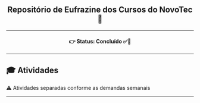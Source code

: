 <h2 align='center'>Repositório de Eufrazine dos Cursos do NovoTec 🍄</h2>

<hr>

<h4 align='center'>
👉 Status: Concluído ✅🎉
</h4>

<hr>

## 🎓 Atividades
⚠ Atividades separadas conforme as demandas semanais

<hr>
